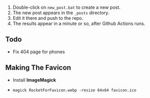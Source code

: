 1. Double-click on `new_post.bat` to create a new post.
2. The new post appears in the `_posts` directory.
3. Edit it there and push to the repo.
4. The results appear in a minute or so, after Github Actions runs.

## Todo
* Fix 404 page for phones

## Making The Favicon

* Install **ImageMagick**

* `magick RocketForFavicon.webp -resize 64x64 favicon.ico`
